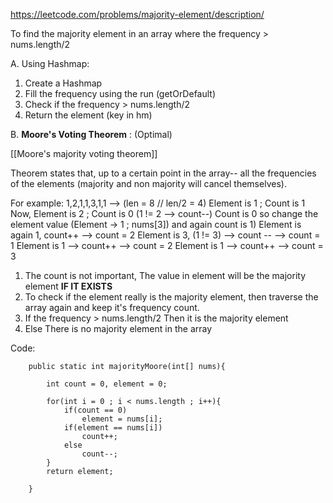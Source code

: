 https://leetcode.com/problems/majority-element/description/

To find the majority element in an array where the frequency > nums.length/2


A. Using Hashmap:

1. Create a Hashmap 
2. Fill the frequency using the run (getOrDefault)
3. Check if the frequency > nums.length/2
4. Return the element (key in hm)


B. **Moore's Voting Theorem** : (Optimal)

[[Moore's majority voting theorem]]

Theorem states that, up to a certain point in the array-- all the frequencies of 
the elements (majority and non majority will cancel themselves).

For example: 1,2,1,1,3,1,1 --> (len = 8 // len/2 = 4)
Element is 1 ; Count is 1
Now, Element is 2 ; Count is 0 (1 != 2  --> count--)
Count is 0 so change the element value (Element -> 1 ; nums\[3]) and again count is 1)
Element is again 1, count++ --> count = 2
Element is 3, (1 != 3) --> count -- --> count = 1
Element is 1 --> count++ --> count = 2
Element is 1 --> count++ --> count = 3

1. The count is not important, The value in element will be the majority element **IF IT EXISTS**
2. To check if the element really is the majority element, then traverse the array again and keep it's frequency count.
3. If the frequency > nums.length/2 Then it is the majority element
4. Else There is no majority element in the array



Code:

```
    public static int majorityMoore(int[] nums){

        int count = 0, element = 0;

        for(int i = 0 ; i < nums.length ; i++){
            if(count == 0)
                element = nums[i];
            if(element == nums[i])
                count++;
            else
                count--;
        }
        return element;

    }
```
